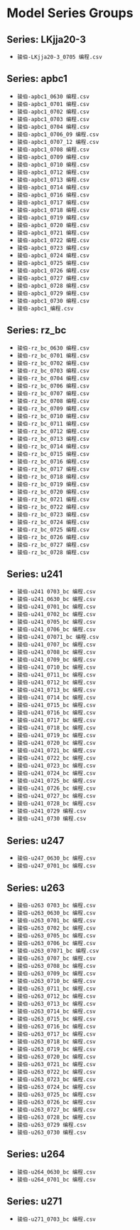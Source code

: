 # Model Series Groups

## Series: LKjja20-3

- `骏伯-LKjja20-3_0705 编程.csv`

## Series: apbc1

- `骏伯-apbc1_0630 编程.csv`
- `骏伯-apbc1_0701 编程.csv`
- `骏伯-apbc1_0702 编程.csv`
- `骏伯-apbc1_0703 编程.csv`
- `骏伯-apbc1_0704 编程.csv`
- `骏伯-apbc1_0706_09 编程.csv`
- `骏伯-apbc1_0707_12 编程.csv`
- `骏伯-apbc1_0708 编程.csv`
- `骏伯-apbc1_0709 编程.csv`
- `骏伯-apbc1_0710 编程.csv`
- `骏伯-apbc1_0712 编程.csv`
- `骏伯-apbc1_0713 编程.csv`
- `骏伯-apbc1_0714 编程.csv`
- `骏伯-apbc1_0716 编程.csv`
- `骏伯-apbc1_0717 编程.csv`
- `骏伯-apbc1_0718 编程.csv`
- `骏伯-apbc1_0719 编程.csv`
- `骏伯-apbc1_0720 编程.csv`
- `骏伯-apbc1_0721 编程.csv`
- `骏伯-apbc1_0722 编程.csv`
- `骏伯-apbc1_0723 编程.csv`
- `骏伯-apbc1_0724 编程.csv`
- `骏伯-apbc1_0725 编程.csv`
- `骏伯-apbc1_0726 编程.csv`
- `骏伯-apbc1_0727 编程.csv`
- `骏伯-apbc1_0728 编程.csv`
- `骏伯-apbc1_0729 编程.csv`
- `骏伯-apbc1_0730 编程.csv`
- `骏伯-apbc1_编程.csv`

## Series: rz_bc

- `骏伯-rz_bc_0630 编程.csv`
- `骏伯-rz_bc_0701 编程.csv`
- `骏伯-rz_bc_0702 编程.csv`
- `骏伯-rz_bc_0703 编程.csv`
- `骏伯-rz_bc_0704 编程.csv`
- `骏伯-rz_bc_0706 编程.csv`
- `骏伯-rz_bc_0707 编程.csv`
- `骏伯-rz_bc_0708 编程.csv`
- `骏伯-rz_bc_0709 编程.csv`
- `骏伯-rz_bc_0710 编程.csv`
- `骏伯-rz_bc_0711 编程.csv`
- `骏伯-rz_bc_0712 编程.csv`
- `骏伯-rz_bc_0713 编程.csv`
- `骏伯-rz_bc_0714 编程.csv`
- `骏伯-rz_bc_0715 编程.csv`
- `骏伯-rz_bc_0716 编程.csv`
- `骏伯-rz_bc_0717 编程.csv`
- `骏伯-rz_bc_0718 编程.csv`
- `骏伯-rz_bc_0719 编程.csv`
- `骏伯-rz_bc_0720 编程.csv`
- `骏伯-rz_bc_0721 编程.csv`
- `骏伯-rz_bc_0722 编程.csv`
- `骏伯-rz_bc_0723 编程.csv`
- `骏伯-rz_bc_0724 编程.csv`
- `骏伯-rz_bc_0725 编程.csv`
- `骏伯-rz_bc_0726 编程.csv`
- `骏伯-rz_bc_0727 编程.csv`
- `骏伯-rz_bc_0728 编程.csv`

## Series: u241

- `骏伯-u241 0703_bc 编程.csv`
- `骏伯-u241_0630_bc 编程.csv`
- `骏伯-u241_0701_bc 编程.csv`
- `骏伯-u241_0702_bc 编程.csv`
- `骏伯-u241_0705_bc 编程.csv`
- `骏伯-u241_0706_bc 编程.csv`
- `骏伯-u241_07071_bc 编程.csv`
- `骏伯-u241_0707_bc 编程.csv`
- `骏伯-u241_0708_bc 编程.csv`
- `骏伯-u241_0709_bc 编程.csv`
- `骏伯-u241_0710_bc 编程.csv`
- `骏伯-u241_0711_bc 编程.csv`
- `骏伯-u241_0712_bc 编程.csv`
- `骏伯-u241_0713_bc 编程.csv`
- `骏伯-u241_0714_bc 编程.csv`
- `骏伯-u241_0715_bc 编程.csv`
- `骏伯-u241_0716_bc 编程.csv`
- `骏伯-u241_0717_bc 编程.csv`
- `骏伯-u241_0718_bc 编程.csv`
- `骏伯-u241_0719_bc 编程.csv`
- `骏伯-u241_0720_bc 编程.csv`
- `骏伯-u241_0721_bc 编程.csv`
- `骏伯-u241_0722_bc 编程.csv`
- `骏伯-u241_0723_bc 编程.csv`
- `骏伯-u241_0724_bc 编程.csv`
- `骏伯-u241_0725_bc 编程.csv`
- `骏伯-u241_0726_bc 编程.csv`
- `骏伯-u241_0727_bc 编程.csv`
- `骏伯-u241_0728_bc 编程.csv`
- `骏伯-u241_0729 编程.csv`
- `骏伯-u241_0730 编程.csv`

## Series: u247

- `骏伯-u247_0630_bc 编程.csv`
- `骏伯-u247_0701_bc 编程.csv`

## Series: u263

- `骏伯-u263 0703_bc 编程.csv`
- `骏伯-u263_0630_bc 编程.csv`
- `骏伯-u263_0701_bc 编程.csv`
- `骏伯-u263_0702_bc 编程.csv`
- `骏伯-u263_0705_bc 编程.csv`
- `骏伯-u263_0706_bc 编程.csv`
- `骏伯-u263_07071_bc 编程.csv`
- `骏伯-u263_0707_bc 编程.csv`
- `骏伯-u263_0708_bc 编程.csv`
- `骏伯-u263_0709_bc 编程.csv`
- `骏伯-u263_0710_bc 编程.csv`
- `骏伯-u263_0711_bc 编程.csv`
- `骏伯-u263_0712_bc 编程.csv`
- `骏伯-u263_0713_bc 编程.csv`
- `骏伯-u263_0714_bc 编程.csv`
- `骏伯-u263_0715_bc 编程.csv`
- `骏伯-u263_0716_bc 编程.csv`
- `骏伯-u263_0717_bc 编程.csv`
- `骏伯-u263_0718_bc 编程.csv`
- `骏伯-u263_0719_bc 编程.csv`
- `骏伯-u263_0720_bc 编程.csv`
- `骏伯-u263_0721_bc 编程.csv`
- `骏伯-u263_0722_bc 编程.csv`
- `骏伯-u263_0723_bc 编程.csv`
- `骏伯-u263_0724_bc 编程.csv`
- `骏伯-u263_0725_bc 编程.csv`
- `骏伯-u263_0726_bc 编程.csv`
- `骏伯-u263_0727_bc 编程.csv`
- `骏伯-u263_0728_bc 编程.csv`
- `骏伯-u263_0729 编程.csv`
- `骏伯-u263_0730 编程.csv`

## Series: u264

- `骏伯-u264_0630_bc 编程.csv`
- `骏伯-u264_0701_bc 编程.csv`

## Series: u271

- `骏伯-u271_0703_bc 编程.csv`


